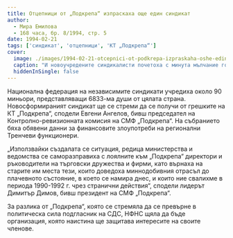 ```yaml
---
title: Отцепници от „Подкрепа“ изпраскаха още един синдикат
author: 
  - Мира Емилова
  - 168 часа, бр. 8/1994, стр. 5
date: 1994-02-21
tags: ['синдикат', 'отцепници', 'КТ „Подкрепа“']
cover:
  image: ./images/1994-02-21-otcepnici-ot-podkrepa-izpraskaha-oshe-edin-sindikat/cover.webp
  caption: "И новоучредените синдикалисти почетоха с минута мълчание годишнината от смъртта на Левски. Снимка: Борис Разаклиев"
  hiddenInSingle: false
---
```


Национална федерация на независимите синдикати учредиха около 90 миньори, представляващи 6833-ма души от цялата страна. Новосформираният синдикат ще се стреми да се получи от грешките на КТ „Подкрепа“, сподели Евгени Ангелов, бивш председател на Контролно-ревизионната комисия на СМФ „Подкрепа“. На събранието бяха обявени данни за финансовите злоупотреби на регионални Тренчеви функционери.

„Използвайки създалата се ситуация, редица министерства и ведомства се саморазправиха с лоялните към „Подкрепа“ директори и ръководители на търговски дружества и фирми, като върнаха на старите им места тези, които доведоха миннодобивния отрасъл до плачевното състояние, в което се намира днес, и които ние свалихме в периода 1990-1992 г. чрез странични действия“, сподели лидерът Димитър Димов, бивш президент на СМФ „Подкрепа“.

За разлика от „Подкрепа“, която се стремяла да се превърне в политическа сила подгласник на СДС, НФНС щяла да бъде организация, която наистина ще защитава интересите на своите членове.
